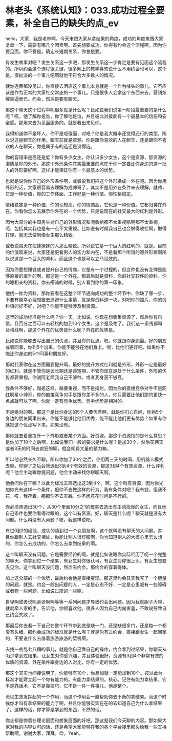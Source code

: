 # 林老头《系统认知》：033.成功过程全要素，补全自己的缺失的点_ev

hello，大家，我是老林啊。今天来跟大家从拿结果的角度，成功的角度来跟大家复盘一下，需要有哪几个因素啊。首先想要成功，你得有约会这个流程啊，因为你要见面，你不管是。确定长短期关系，你总是要。

有发生故事对吧？发生关系这一步吧，那发生关系这一步肯定是要有见面这个流程的。所以约会这个流程很关键，很多网上的教学喜欢说什么不用约会也可以，这个是。很扯淡的一个事儿吧啊就他不符合大多数人的情况。

就你连面都没见过，你直接去酒店这个事儿本身就是一个作为噱头的事儿，它不应该是作为正常的大家社交常态的一个事儿。只是很多人会拿这个东西来去。营销炫耀装逼而已。约会，然后是要有聊天。

那这个聊天这个过程中呢很多就是什么呢？比如说我们说第一阶段最重要的是什么呢？哎，他了解你是谁，你了解他是谁，并且彼此对彼此有一个最基本的信任和安全感。那用来去为见面服务的。就是我出来见你。

我得知道你不是坏人，你不是呃傻逼，对吧？你是我大概率还觉得还行的类型，所以说这是聊天的作用。聊天前就是资源，你是跟你喜欢的人在聊天，还是跟你不喜欢的人在聊天，你是属于有的选还是没得选。

你的容错率是高还是低？你有多少女生，你认识多少女生，这个是资源，那资源的潜质是你的外形。那这个外形条件其实最重要的点在于你一定要比你身边的这一批人的外形要好啊，这样才能保证你有一个最基本的优势。

也就是说你你自己的外形条件啊，或者说我们把这个外形换成一外在吧。因为你用外形的话，大家很容易去理解为成帅哥了。其实不是用外在条件来去理解。就帅，它是一种价值，你的工作体面，工作好是一种价值。你性格稳定。

情绪稳定是一种价值，你的认知高，你的情商高，它也是一种价值。它都归类在外在。你看你怎么去展示你外在的一个优势，只是说现在的社交最大的红利是外形。

因为大部分的中国男生对自己的外形情况和呃收拾都不太重视嘛啊都不太重视。呃，包括其实我也是有一点不太重视。比如说有时候我自己也会懒得收拾啊，懒得打理，就无法做到像女生那么精致。

或者说每天在把妹撩妹的人那么精致。所以说它是一个巨大的红利的，就是。目前的价值观来说，大家还是更看男人的实力和内在，不是看那个所谓的嗯外形嘛啊所以说这是一个巨大的鸿利。而且这个也是可以立马见效的。

因为你要想赚钱或者提升自己的情商，它是有一个过程的，但变帅也没有变帅是能够直接的提升的啊，那这是一个外在。那最后就是资料，你的社交软件的资料，你的嗯相亲的资料，你去搭讪的时候，别人看到你的第一印象。

他统一称为资料。那你要看在这整个环节通向成功的整个环节中，你缺了哪一步，不要有侥幸心理想要去逃避什么事情，就是你资料这一块。对吧你的照片，你的资料填的好不好，对吧？你能不能够涉及到资源。

这里的成功标准是什么呢？你一天。比如说。你现在想收集资源了，然后你有自信，且百分之百可以去轻松的加到10个女生。这个是及格了。我们这一条线都叫及格线啊，那这个外在的优势是什么呢？外在的优势是。

比如说你能够去写出自己的优点，并且你的优点。嗯。你就跟你身边最。好的朋友或者同事，你列5个出来。你能不能够在他们身上。呃，比他们更好吧。如果你不能比你身边的5个同事和朋友好。

那就代表你在这方面需要提升啊，最好的提升方式红利就是外形，外形一定是最好的红利。就是不管你是谈长期还是谈短期，不管你现在是处于什么条件，外形的优势都要重视。你说阿老师我自己不够帅。或者我身高不够高。

我条件不够好，越是这样，越要重视，而不是摆烂。因为你的直接竞争对手不是网红明星小帅哥，你的直接竞争对手是跟你差不多的人，你只需要比他们跑的更快一点点就可以了啊，你就一定有竞争优势。竞争优势是相对的。

不是绝对的啊。那这个是比你身边的5个人要优秀啊，就是你扪心自问，你拎5个身边的朋友同事出来，你能不能够比他们优秀，能不能比他们更有优势？如果有你就把这个优点写下来。如果没有。

那你就去着重提升一下外形或者某个方面。好资源。那这个资源指的是什么意思？是你加了10个之后啊，比如说我们一般的要求是什么呢？是加30个，然后花两天或者3天的时间去疯狂的聊，就会耗费大量的精力嘛。

所以他必然长久不聊。所以你加了30个之后，你用两三天的时间，用机器人模式去聊。你聊了之后会筛选出3到4个有效的资源，那这3到4个有效资源，什么评判呢？他会主动跟你提问题，他会主动来找你聊聊天啊。

他会问你在干嘛？以此为标准去筛选出这3到4个。啊，这个叫有资源，因为你光加你光有这样一个条件，但你不去做这样的行为，我有条件对吧？我有钱，但我不花，哎，我存着，那那你不去实践，你不愿意花时间是不行的。

你必须筛选出30个，从30个里面10分之1的概率去选出有主动找你的女生，而且他自己条件也要你看得过眼的，这个叫有资源。好，聊天是什么呢？聊天就是没有大问题。什么叫没有大问题？嗯，我这样说吧。

有过0到1的经验，成功的谈到过一个女朋友啊，这个就叫没有聊天的大问题。并且你跟别人去社交相处，你能让别人很舒服啊，你也知道别人的大概心里怎么想的，你怎么去成功的，你怎么去拿到结果的啊。

这个叫聊天没有问题，它是需要经验的啊，就是比如说嗯你实际经历了呃一个完整的聊天，你拿到过一个结果，有女生对你很认可，有女生对你很上头，有女生想要去见你，这个叫聊天没问题，然后去约会。那约会的穿着得体。

加上这全部的一个优势，最后约会他是直接变现。那这里约会其实我写了一个胆量的问题，就是。约会一般出问题的人，一定是心态不好，一定是心里呃有一些障碍或者有一些问题。比如说过度的一些呃。

自卑啊或者说呃紧张啊啊等等一系列问题才导致约会出问题。因为我就胆子大嘛，就就牵人家的手，告诉他，你很喜欢他。很多人因为自己内向害羞，不敢说导致自己约会失败了。

那最后你去看一下自己在整个环节中到底是缺一门，还是缺很多门，还是每一个都没有头绪。那约会成功的标准就是什么呢？就是你有过约会，直接跟女生一起回家的，不要说什么去借着旅游旅游的契机啊。

去找一些乱七八糟的事儿，就是你自己靠自己的操作，约会拿到过结果，你聊天从0到1拿到过结果，让女生对你感兴趣，并且体验很好，资源有3到4个非常有效的优质的资源，外在条件跟身边的人对比，你有一定的优势。

那这个其实也间接说明了，你能够有10个，你想加就一定能加到10个。按以此为标准才能建立起一个你有能力的。有能力拿结果的。核心。记住有能力拿结果，它不是靠话术，它不是靠技巧，它不是一件一件事儿。他是整个。

流程生效发挥起的一个作用，而这个作用会一直帮助你去不断的拿结果。而这个时候你才叫有拿结果的能力了啊，并且你能够实实在在的去知道自己为什么拿结果了。这样的话，你才算是学到的东西，不然的话。

你全都是停留在理论层面和想象层面的好吧，那这是我们今天聊的内容。那如果大家对我的内容认可的话，还是希望大家能够在我的各个平台搜里那头给我一些支持帮助啊。谢谢大家，拜拜。😊，Yeah。

